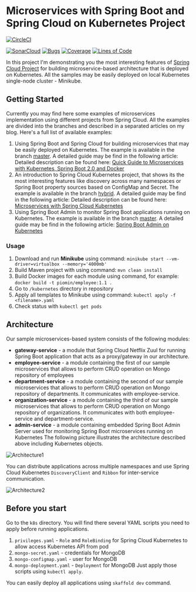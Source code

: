 # Microservices with Spring Boot and Spring Cloud on Kubernetes Project

[![CircleCI](https://circleci.com/gh/piomin/sample-spring-microservices-kubernetes.svg?style=svg)](https://circleci.com/gh/piomin/sample-spring-microservices-kubernetes)

[![SonarCloud](https://sonarcloud.io/images/project_badges/sonarcloud-black.svg)](https://sonarcloud.io/dashboard?id=piomin_spring-microservices-kubernetes)
[![Bugs](https://sonarcloud.io/api/project_badges/measure?project=piomin_spring-microservices-kubernetes&metric=bugs)](https://sonarcloud.io/dashboard?id=piomin_spring-microservices-kubernetes)
[![Coverage](https://sonarcloud.io/api/project_badges/measure?project=piomin_spring-microservices-kubernetes&metric=coverage)](https://sonarcloud.io/dashboard?id=piomin_spring-microservices-kubernetes)
[![Lines of Code](https://sonarcloud.io/api/project_badges/measure?project=piomin_spring-microservices-kubernetes&metric=ncloc)](https://sonarcloud.io/dashboard?id=piomin_spring-microservices-kubernetes)

In this project I'm demonstrating you the most interesting features of [Spring Cloud Project](https://spring.io/projects/spring-cloud) for building microservice-based architecture that is deployed on Kubernetes. All the samples may be easily deployed on local Kubernetes single-node cluster - Minikube.


## Getting Started 
Currently you may find here some examples of microservices implementation using different projects from Spring Cloud. All the examples are divided into the branches and described in a separated articles on my blog. Here's a full list of available examples:
1. Using Spring Boot and Spring Cloud for building microservices that may be easily deployed on Kubernetes. The example is available in the branch [master](https://github.com/piomin/sample-spring-microservices-kubernetes/tree/master). A detailed guide may be find in the following article: Detailed description can be found here: [Quick Guide to Microservices with Kubernetes, Spring Boot 2.0 and Docker](https://piotrminkowski.com/2018/08/02/quick-guide-to-microservices-with-kubernetes-spring-boot-2-0-and-docker/) 
2. An introduction to Spring Cloud Kubernetes project, that shows its the most interesting features like discovery across many namespaces or Spring Boot property sources based on ConfigMap and Secret. The example is available in the branch [hybrid](https://github.com/piomin/sample-spring-microservices-kubernetes/tree/hybrid). A detailed guide may be find in the following article: Detailed description can be found here: [Microservices with Spring Cloud Kubernetes](https://piotrminkowski.com/2019/12/20/microservices-with-spring-cloud-kubernetes/)
3. Using Spring Boot Admin to monitor Spring Boot applications running on Kubernetes. The example is available in the branch [master](https://github.com/piomin/sample-spring-microservices-kubernetes/tree/master). A detailed guide may be find in the following article: [Spring Boot Admin on Kubernetes](https://piotrminkowski.com/2020/02/18/spring-boot-admin-on-kubernetes/)

### Usage
1. Download and run **Minikube** using command: `minikube start --vm-driver=virtualbox --memory='4000mb'` 
2. Build Maven project with using command: `mvn clean install`
3. Build Docker images for each module using command, for example: `docker build -t piomin/employee:1.1 .`
4. Go to `/kubernetes` directory in repository
5. Apply all templates to Minikube using command: `kubectl apply -f <filename>.yaml`
6. Check status with `kubectl get pods`

## Architecture

Our sample microservices-based system consists of the following modules:
- **gateway-service** - a module that Spring Cloud Netflix Zuul for running Spring Boot application that acts as a proxy/gateway in our architecture.
- **employee-service** - a module containing the first of our sample microservices that allows to perform CRUD operation on Mongo repository of employees
- **department-service** - a module containing the second of our sample microservices that allows to perform CRUD operation on Mongo repository of departments. It communicates with employee-service. 
- **organization-service** - a module containing the third of our sample microservices that allows to perform CRUD operation on Mongo repository of organizations. It communicates with both employee-service and department-service.
- **admin-service** - a module containing embedded Spring Boot Admin Server used for monitoring Spring Boot microservices running on Kubernetes
The following picture illustrates the architecture described above including Kubernetes objects.

<img src="https://piotrminkowski.files.wordpress.com/2018/07/micro-kube-1.png" title="Architecture1">

You can distribute applications across multiple namespaces and use Spring Cloud Kubernetes `DiscoveryClient` and `Ribbon` for inter-service communication.

<img src="https://piotrminkowski.files.wordpress.com/2019/12/microservices-with-spring-cloud-kubernetes-discovery.png" title="Architecture2" >

## Before you start
Go to the `k8s` directory. You will find there several YAML scripts you need to apply before running applications.
1. `privileges.yaml` - `Role` and `RoleBinding` for Spring Cloud Kubernetes to allow access Kubernetes API from pod
2. `mongo-secret.yaml` - credentials for MongoDB
3. `mongo-configmap.yaml` - user for MongoDB
4. `mongo-deployment.yaml` - `Deployment` for MongoDB
Just apply those scripts using `kubectl apply`.

You can easily deploy all applications using `skaffold dev` command.
